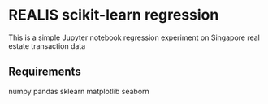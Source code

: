 # REALIS scikit-learn regression
This is a simple Jupyter notebook regression experiment on Singapore real estate transaction data

## Requirements
numpy
pandas
sklearn
matplotlib
seaborn
